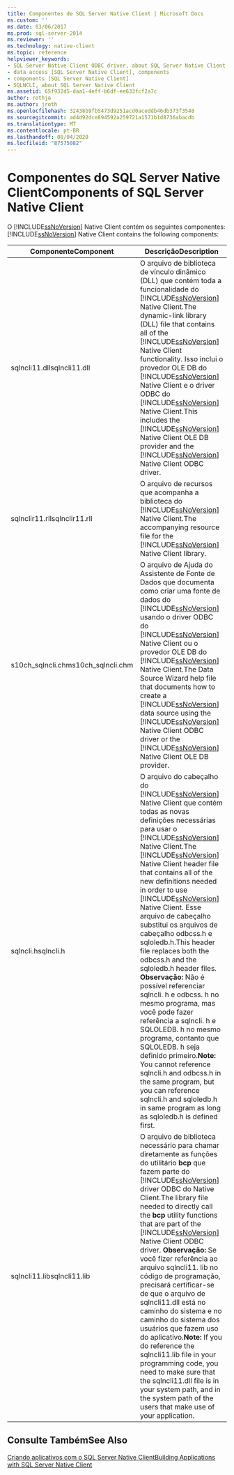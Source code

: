 ```yaml
---
title: Componentes de SQL Server Native Client | Microsoft Docs
ms.custom: ''
ms.date: 03/06/2017
ms.prod: sql-server-2014
ms.reviewer: ''
ms.technology: native-client
ms.topic: reference
helpviewer_keywords:
- SQL Server Native Client ODBC driver, about SQL Server Native Client ODBC driver
- data access [SQL Server Native Client], components
- components [SQL Server Native Client]
- SQLNCLI, about SQL Server Native Client
ms.assetid: 65f932d5-daa1-4eff-b6df-ee633fcf2a7c
author: rothja
ms.author: jroth
ms.openlocfilehash: 32438b9fb5473d9251acd0aceddb46db373f3548
ms.sourcegitcommit: ad4d92dce894592a259721a1571b1d8736abacdb
ms.translationtype: MT
ms.contentlocale: pt-BR
ms.lasthandoff: 08/04/2020
ms.locfileid: "87575082"
---
```

# <a name="components-of-sql-server-native-client"></a><span data-ttu-id="138b5-102">Componentes do SQL Server Native Client</span><span class="sxs-lookup"><span data-stu-id="138b5-102">Components of SQL Server Native Client</span></span>
  <span data-ttu-id="138b5-103">O [!INCLUDE[ssNoVersion](../../../includes/ssnoversion-md.md)] Native Client contém os seguintes componentes:</span><span class="sxs-lookup"><span data-stu-id="138b5-103">[!INCLUDE[ssNoVersion](../../../includes/ssnoversion-md.md)] Native Client contains the following components:</span></span>  
  
|<span data-ttu-id="138b5-104">Componente</span><span class="sxs-lookup"><span data-stu-id="138b5-104">Component</span></span>|<span data-ttu-id="138b5-105">Descrição</span><span class="sxs-lookup"><span data-stu-id="138b5-105">Description</span></span>|  
|---------------|-----------------|  
|<span data-ttu-id="138b5-106">sqlncli11.dll</span><span class="sxs-lookup"><span data-stu-id="138b5-106">sqlncli11.dll</span></span>|<span data-ttu-id="138b5-107">O arquivo de biblioteca de vínculo dinâmico (DLL) que contém toda a funcionalidade do [!INCLUDE[ssNoVersion](../../../includes/ssnoversion-md.md)] Native Client.</span><span class="sxs-lookup"><span data-stu-id="138b5-107">The dynamic-link library (DLL) file that contains all of the [!INCLUDE[ssNoVersion](../../../includes/ssnoversion-md.md)] Native Client functionality.</span></span> <span data-ttu-id="138b5-108">Isso inclui o provedor OLE DB do [!INCLUDE[ssNoVersion](../../../includes/ssnoversion-md.md)] Native Client e o driver ODBC do [!INCLUDE[ssNoVersion](../../../includes/ssnoversion-md.md)] Native Client.</span><span class="sxs-lookup"><span data-stu-id="138b5-108">This includes the [!INCLUDE[ssNoVersion](../../../includes/ssnoversion-md.md)] Native Client OLE DB provider and the [!INCLUDE[ssNoVersion](../../../includes/ssnoversion-md.md)] Native Client ODBC driver.</span></span>|  
|<span data-ttu-id="138b5-109">sqlnclir11.rll</span><span class="sxs-lookup"><span data-stu-id="138b5-109">sqlnclir11.rll</span></span>|<span data-ttu-id="138b5-110">O arquivo de recursos que acompanha a biblioteca do [!INCLUDE[ssNoVersion](../../../includes/ssnoversion-md.md)] Native Client.</span><span class="sxs-lookup"><span data-stu-id="138b5-110">The accompanying resource file for the [!INCLUDE[ssNoVersion](../../../includes/ssnoversion-md.md)] Native Client library.</span></span>|  
|<span data-ttu-id="138b5-111">s10ch_sqlncli.chm</span><span class="sxs-lookup"><span data-stu-id="138b5-111">s10ch_sqlncli.chm</span></span>|<span data-ttu-id="138b5-112">O arquivo de Ajuda do Assistente de Fonte de Dados que documenta como criar uma fonte de dados do [!INCLUDE[ssNoVersion](../../../includes/ssnoversion-md.md)] usando o driver ODBC do [!INCLUDE[ssNoVersion](../../../includes/ssnoversion-md.md)] Native Client ou o provedor OLE DB do [!INCLUDE[ssNoVersion](../../../includes/ssnoversion-md.md)] Native Client.</span><span class="sxs-lookup"><span data-stu-id="138b5-112">The Data Source Wizard help file that documents how to create a [!INCLUDE[ssNoVersion](../../../includes/ssnoversion-md.md)] data source using the [!INCLUDE[ssNoVersion](../../../includes/ssnoversion-md.md)] Native Client ODBC driver or the [!INCLUDE[ssNoVersion](../../../includes/ssnoversion-md.md)] Native Client OLE DB provider.</span></span>|  
|<span data-ttu-id="138b5-113">sqlncli.h</span><span class="sxs-lookup"><span data-stu-id="138b5-113">sqlncli.h</span></span>|<span data-ttu-id="138b5-114">O arquivo do cabeçalho do [!INCLUDE[ssNoVersion](../../../includes/ssnoversion-md.md)] Native Client que contém todas as novas definições necessárias para usar o [!INCLUDE[ssNoVersion](../../../includes/ssnoversion-md.md)] Native Client.</span><span class="sxs-lookup"><span data-stu-id="138b5-114">The [!INCLUDE[ssNoVersion](../../../includes/ssnoversion-md.md)] Native Client header file that contains all of the new definitions needed in order to use [!INCLUDE[ssNoVersion](../../../includes/ssnoversion-md.md)] Native Client.</span></span> <span data-ttu-id="138b5-115">Esse arquivo de cabeçalho substitui os arquivos de cabeçalho odbcss.h e sqloledb.h.</span><span class="sxs-lookup"><span data-stu-id="138b5-115">This header file replaces both the odbcss.h and the sqloledb.h header files.</span></span> <span data-ttu-id="138b5-116">**Observação:**  Não é possível referenciar sqlncli. h e odbcss. h no mesmo programa, mas você pode fazer referência a sqlncli. h e SQLOLEDB. h no mesmo programa, contanto que SQLOLEDB. h seja definido primeiro.</span><span class="sxs-lookup"><span data-stu-id="138b5-116">**Note:**  You cannot reference sqlncli.h and odbcss.h in the same program, but you can reference sqlncli.h and sqloledb.h in same program as long as sqloledb.h is defined first.</span></span>|  
|<span data-ttu-id="138b5-117">sqlncli11.lib</span><span class="sxs-lookup"><span data-stu-id="138b5-117">sqlncli11.lib</span></span>|<span data-ttu-id="138b5-118">O arquivo de biblioteca necessário para chamar diretamente as funções do utilitário **bcp** que fazem parte do [!INCLUDE[ssNoVersion](../../../includes/ssnoversion-md.md)] driver ODBC do Native Client.</span><span class="sxs-lookup"><span data-stu-id="138b5-118">The library file needed to directly call the **bcp** utility functions that are part of the [!INCLUDE[ssNoVersion](../../../includes/ssnoversion-md.md)] Native Client ODBC driver.</span></span> <span data-ttu-id="138b5-119">**Observação:**  Se você fizer referência ao arquivo sqlncli11. lib no código de programação, precisará certificar-se de que o arquivo de sqlncli11.dll está no caminho do sistema e no caminho do sistema dos usuários que fazem uso do aplicativo.</span><span class="sxs-lookup"><span data-stu-id="138b5-119">**Note:**  If you do reference the sqlncli11.lib file in your programming code, you need to make sure that the sqlncli11.dll file is in your system path, and in the system path of the users that make use of your application.</span></span>|  
  
## <a name="see-also"></a><span data-ttu-id="138b5-120">Consulte Também</span><span class="sxs-lookup"><span data-stu-id="138b5-120">See Also</span></span>  
 [<span data-ttu-id="138b5-121">Criando aplicativos com o SQL Server Native Client</span><span class="sxs-lookup"><span data-stu-id="138b5-121">Building Applications with SQL Server Native Client</span></span>](building-applications-with-sql-server-native-client.md)  
  
  
